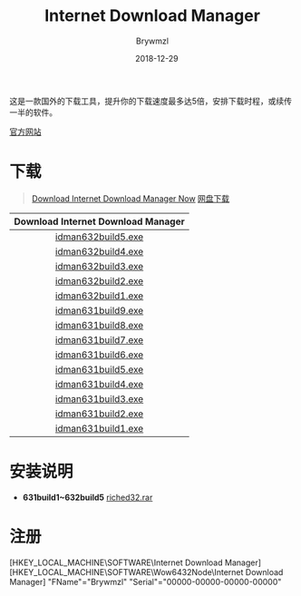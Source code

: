﻿---
layout:     post
title:      Internet Download Manager
date:     2018-12-29
author:     Brywmzl
catalog: true
tags: [IDM,Internet Download Manager]
categories: [下载工具]
---
这是一款国外的下载工具，提升你的下载速度最多达5倍，安排下载时程，或续传一半的软件。

<!--more-->

[官方网站](http://www.internetdownloadmanager.com)  

# 下载
> [Download Internet Download Manager Now](http://www.internetdownloadmanager.com/download.html)
> [网盘下载](https://pan.baidu.com/s/1nvxJuyd)

|Download Internet Download Manager
|:-:
|[idman632build5.exe](http://mirror2.internetdownloadmanager.com/idman632build5.exe)
|[idman632build4.exe](http://mirror2.internetdownloadmanager.com/idman632build4.exe)
|[idman632build3.exe](http://mirror2.internetdownloadmanager.com/idman632build3.exe)
|[idman632build2.exe](http://mirror2.internetdownloadmanager.com/idman632build2.exe)
|[idman632build1.exe](http://mirror2.internetdownloadmanager.com/idman632build1.exe)
|[idman631build9.exe](http://mirror2.internetdownloadmanager.com/idman631build9.exe)
|[idman631build8.exe](http://mirror2.internetdownloadmanager.com/idman631build9.exe)
|[idman631build7.exe](http://mirror2.internetdownloadmanager.com/idman631build7.exe)
|[idman631build6.exe](http://mirror2.internetdownloadmanager.com/idman631build6.exe)
|[idman631build5.exe](http://mirror2.internetdownloadmanager.com/idman631build5.exe)
|[idman631build4.exe](http://mirror2.internetdownloadmanager.com/idman631build4.exe)
|[idman631build3.exe](http://mirror2.internetdownloadmanager.com/idman631build3.exe)
|[idman631build2.exe](http://mirror2.internetdownloadmanager.com/idman631build2.exe)
|[idman631build1.exe](http://mirror2.internetdownloadmanager.com/idman631build1.exe)

# 安装说明
* **631build1~632build5**
[riched32.rar](https://www.lanzous.com/i2li65c)

# 注册
[HKEY_LOCAL_MACHINE\SOFTWARE\Internet Download Manager]
[HKEY_LOCAL_MACHINE\SOFTWARE\Wow6432Node\Internet Download Manager]
"FName"="Brywmzl"
"Serial"="00000-00000-00000-00000"